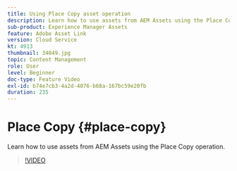 ```yaml
---
title: Using Place Copy asset operation
description: Learn how to use assets from AEM Assets using the Place Copy operation.
sub-product: Experience Manager Assets
feature: Adobe Asset Link
version: Cloud Service
kt: 4913
thumbnail: 34049.jpg
topic: Content Management
role: User
level: Beginner
doc-type: Feature Video
exl-id: b74e7cb3-4a2d-4076-b68a-167bc59e20fb
duration: 235
---
```

# Place Copy {#place-copy}

Learn how to use assets from AEM Assets using the Place Copy operation.

>[!VIDEO](https://video.tv.adobe.com/v/34049?quality=12&learn=on)
